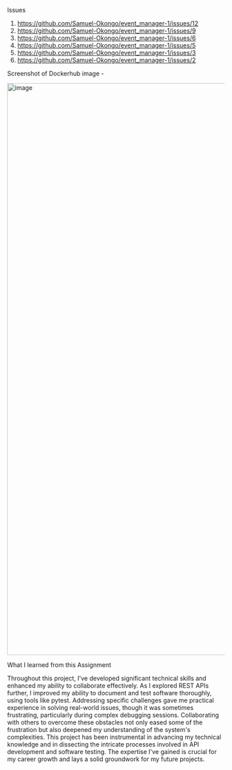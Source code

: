 Issues

1. https://github.com/Samuel-Okongo/event_manager-1/issues/12
2. https://github.com/Samuel-Okongo/event_manager-1/issues/9
3. https://github.com/Samuel-Okongo/event_manager-1/issues/6
4. https://github.com/Samuel-Okongo/event_manager-1/issues/5
5. https://github.com/Samuel-Okongo/event_manager-1/issues/3
6. https://github.com/Samuel-Okongo/event_manager-1/issues/2


Screenshot of Dockerhub image -

<img width="1324" alt="image" src="https://github.com/Samuel-Okongo/event_manager-1/assets/90460425/0eda9a4f-ca81-41c9-bb49-25e615c6aaeb">



What I learned from this Assignment

Throughout this project, I've developed significant technical skills and enhanced my ability to collaborate effectively. As I explored REST APIs further, I improved my ability to document and test software thoroughly, using tools like pytest. Addressing specific challenges gave me practical experience in solving real-world issues, though it was sometimes frustrating, particularly during complex debugging sessions. Collaborating with others to overcome these obstacles not only eased some of the frustration but also deepened my understanding of the system's complexities. This project has been instrumental in advancing my technical knowledge and in dissecting the intricate processes involved in API development and software testing. The expertise I've gained is crucial for my career growth and lays a solid groundwork for my future projects.


